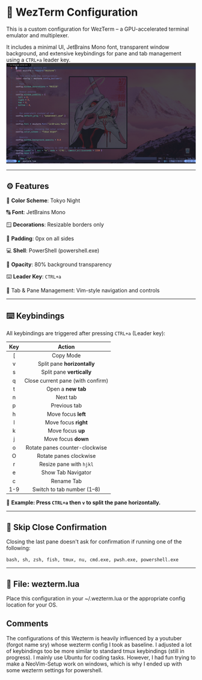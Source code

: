 # 🧙 WezTerm Configuration

This is a custom configuration for WezTerm – a GPU-accelerated terminal emulator and multiplexer.

It includes a minimal UI, JetBrains Mono font, transparent window background, and extensive keybindings for pane and tab management using a `CTRL+a` leader key.
![Wezterm with NeoVim](/images/screenshot.png)
***

## ⚙ Features

🎨 **Color Scheme**: Tokyo Night

🔠 **Font**: JetBrains Mono

🪟 **Decorations**: Resizable borders only

🔳 **Padding**: 0px on all sides

💻 **Shell**: PowerShell (powershell.exe)

🫧 **Opacity**: 80% background transparency

⌨️ **Leader Key**: `CTRL+a`

🔄 Tab & Pane Management: Vim-style navigation and controls

***

## ⌨️ Keybindings

All keybindings are triggered after pressing `CTRL+a` (Leader key):

|**Key**| **Action**|
|:---:|:---:|
|[| Copy Mode|
|v| Split pane **horizontally**|
|s| Split pane **vertically**|
|q| Close current pane (with confirm)|
|t| Open a **new tab**|
|n| Next tab|
|p| Previous tab|
|h| Move focus **left**|
|l| Move focus **right**|
|k| Move focus **up**|
|j| Move focus **down**|
|o| Rotate panes counter-clockwise|
|O| Rotate panes clockwise|
|r| Resize pane with `hjkl`|
|e| Show Tab Navigator|
|c| Rename Tab|
|1-9| Switch to tab number (1–8)|

📝 **Example: Press `CTRL+a` then `v` to split the pane horizontally.**

***

## 🧼 Skip Close Confirmation

Closing the last pane doesn't ask for confirmation if running one of the following:

    bash, sh, zsh, fish, tmux, nu, cmd.exe, pwsh.exe, powershell.exe

***

## 📁 File: wezterm.lua

Place this configuration in your ~/.wezterm.lua or the appropriate config location for your OS.

## Comments

The configurations of this Wezterm is heavily influenced by a youtuber (forgot name sry) whose wezterm config I took as baseline. I adjusted a lot of keybindings too be more similar to standard tmux keybindings (still in progress). I mainly use Ubuntu for coding tasks. However, I had fun trying to make a NeoVim-Setup work on windows, which is why I ended up with some wezterm settings for powershell.
